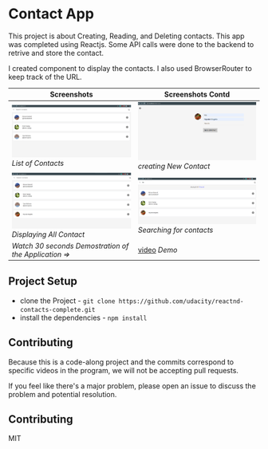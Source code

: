# Contact App

This project is about Creating, Reading, and Deleting contacts. This app was completed using Reactjs. Some API calls were done to the backend to retrive and store the contact. 

I created component to display the contacts. I also used BrowserRouter to keep track of the URL.

| **Screenshots**  | **Screenshots Contd**|
|------------|------------|
| ![Homepage](img/homepage.png) _List of Contacts_ | ![create new contact](img/createNewContact.png) _creating New Contact_ |
| ![displayAddedContact](img/displayAddedContact.png) _Displaying All Contact_| ![searchForContact](img/searchForContact.png) _Searching for contacts_ |
|  _*Watch 30 seconds Demostration of the Application* *=>*_ | [video](img/contactAppVideo.web,) _Demo_ |


## Project Setup

* clone the Project - `git clone https://github.com/udacity/reactnd-contacts-complete.git`
* install the dependencies - `npm install`

## Contributing

Because this is a code-along project and the commits correspond to specific videos in the program, we will not be accepting pull requests.

If you feel like there's a major problem, please open an issue to discuss the problem and potential resolution.

## Contributing

MIT
